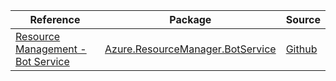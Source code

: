 | Reference | Package | Source |
|---|---|---|
|[Resource Management - Bot Service](resourcemanager.botservice-readme.md)|[Azure.ResourceManager.BotService](https://www.nuget.org/packages/Azure.ResourceManager.BotService)|[Github](https://github.com/Azure/azure-sdk-for-net/blob/main/sdk/botservice/Azure.ResourceManager.BotService)|
